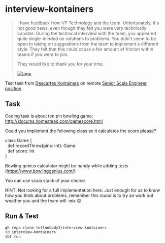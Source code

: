 # interview-kontainers

> I have feedback from VP Technology and the team. Unfortunately, it's not good news, even though they felt you were very technically capable. During the technical interview with the team, you appeared quite single-minded on solutions to problems. You didn't seem to be open to taking on suggestions from the team to implement a different style. They felt that this could cause a fair amount of friction within teams if you were to join.
> 
> They would like to thank you for your time.
> 
> [![logo](https://kontainers.com/assets/images/kontainers-descartes.svg)](https://kontainers.com)

Test task from [Descartes Kontainers](https://kontainers.com) on remote [Senior Scala Engineer position](https://careers.descartes.com/job/Senior-Scala-Engineer/550548317/).

## Task

Coding task is about ten pin bowling game: http://slocums.homestead.com/gamescore.html

Could you implement the following class so it calculates the score please?

class Game {\
  def recordThrow(pins: Int): Game\
  def score: Int\
}

Bowling genius calculator might be handy while adding tests (https://www.bowlinggenius.com/)

You can use scala stack of your choice.

HINT: Not looking for a full implementation here. Just enough for us to know how you think about problems, remember this round is to try an work out weather you and the team will  mix 😊

## Run & Test

```sh
gh repo clone tellnobody1/interview-kontainers
cd interview-kontainers
sbt run
```
